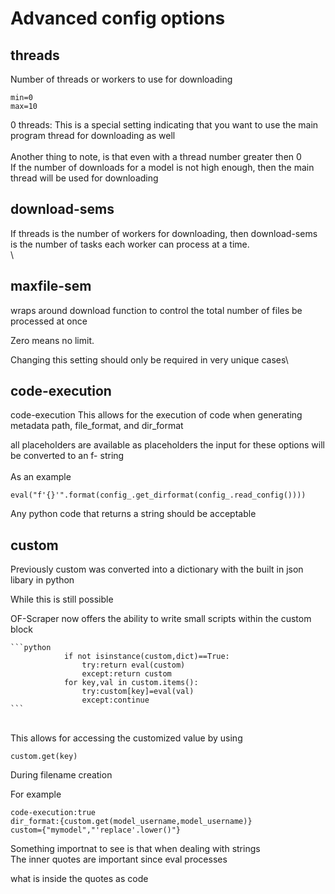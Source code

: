 # Advanced config options

##



## threads

Number of threads or workers to use for downloading

```
min=0
max=10
```

0 threads: This is a special setting indicating that you want to use the main program thread for downloading as well\
\
Another thing to note, is that even with a thread number greater then 0\
If the number of downloads for a model is not high enough, then the main thread will be used for downloading



## download-sems

If threads is the number of workers for downloading, then download-sems is the number of tasks each worker can process at a time.\
\


## maxfile-sem

wraps around download function to control the total number of files be processed at once

Zero means no limit.&#x20;

Changing this setting should only be required in very unique cases\




## code-execution

code-execution This allows for the execution of code when generating metadata path, file\_format, and dir\_format

all placeholders are available as placeholders the input for these options will be converted to an f- string\
\
As an example

```
eval("f'{}'".format(config_.get_dirformat(config_.read_config())))
```

Any python code that returns a string should be acceptable

## custom

Previously custom was converted into a dictionary with the built in json libary in python

While  this is still possible

OF-Scraper now offers the ability to write small scripts within the custom block



````
```python
            if not isinstance(custom,dict)==True:
                try:return eval(custom)
                except:return custom
            for key,val in custom.items():
                try:custom[key]=eval(val)
                except:continue
```
````

\
This allows for accessing the customized value by using



```
custom.get(key)
```

During filename creation



For example&#x20;

```
code-execution:true
dir_format:{custom.get(model_username,model_username)}
custom={"mymodel","'replace'.lower()"}
```

Something importnat to see is that when dealing with strings\
The inner quotes are important since eval processes&#x20;

what is inside the quotes as code


